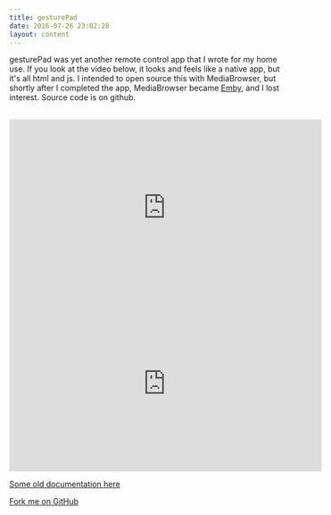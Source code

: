 ```yaml
---
title: gesturePad
date: 2016-07-26 23:02:28
layout: content
---
```


gesturePad was yet another remote control app that I wrote for my home use. If you look at the video below, it looks and feels like a native app, but it's all html and js. I intended to open source this with MediaBrowser, but shortly after I completed the app, MediaBrowser became [Emby](https://emby.media/), and I lost interest. Source code is on github.

<br />

<iframe width="560" height="315" src="https://www.youtube.com/embed/ECvYAhRY38M" frameborder="0" allowfullscreen></iframe>

<iframe width="560" height="315" src="https://www.youtube.com/embed/HkeXCxZCa0w" frameborder="0" allowfullscreen></iframe>

<br />

<a title="source code on github" target="_blank" href="https://github.com/jlippold/gesturePad"><i class="icon icon-github-circled" style="font-size: 42px;"></i></a>

[Some old documentation here](http://jlippold.github.io/gesturePad/)

<a class="github-fork-ribbon top-right fixed" href="https://github.com/jlippold/gesturePad" title="Fork me on GitHub">Fork me on GitHub</a>


